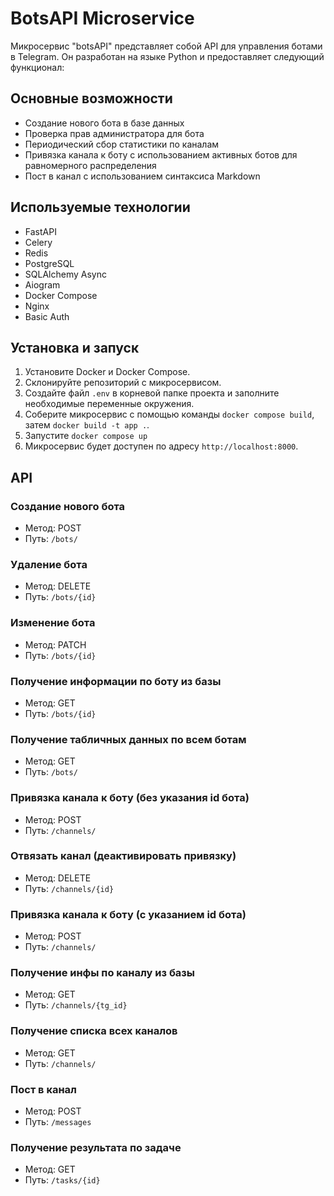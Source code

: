 # BotsAPI Microservice

Микросервис "botsAPI" представляет собой API для управления ботами в Telegram. Он разработан на языке Python и предоставляет следующий функционал:

## Основные возможности

- Создание нового бота в базе данных
- Проверка прав администратора для бота
- Периодический сбор статистики по каналам
- Привязка канала к боту с использованием активных ботов для равномерного распределения
- Пост в канал с использованием синтаксиса Markdown

## Используемые технологии

- FastAPI
- Celery
- Redis
- PostgreSQL
- SQLAlchemy Async
- Aiogram
- Docker Compose
- Nginx
- Basic Auth

## Установка и запуск

1. Установите Docker и Docker Compose.
2. Склонируйте репозиторий с микросервисом.
3. Создайте файл `.env` в корневой папке проекта и заполните необходимые переменные окружения.
4. Соберите микросервис с помощью команды `docker compose build`, затем `docker build -t app .`.
5. Запустите `docker compose up`
5. Микросервис будет доступен по адресу `http://localhost:8000`.

## API

### Создание нового бота

- Метод: POST
- Путь: `/bots/`

### Удаление бота

- Метод: DELETE
- Путь: `/bots/{id}`

### Изменение бота

- Метод: PATCH
- Путь: `/bots/{id}`

### Получение информации по боту из базы

- Метод: GET
- Путь: `/bots/{id}`

### Получение табличных данных по всем ботам

- Метод: GET
- Путь: `/bots/`

### Привязка канала к боту (без указания id бота)

- Метод: POST
- Путь: `/channels/`

### Отвязать канал (деактивировать привязку)

- Метод: DELETE
- Путь: `/channels/{id}`

### Привязка канала к боту (с указанием id бота)

- Метод: POST
- Путь: `/channels/`

### Получение инфы по каналу из базы

- Метод: GET
- Путь: `/channels/{tg_id}`

### Получение списка всех каналов

- Метод: GET
- Путь: `/channels/`

### Пост в канал

- Метод: POST
- Путь: `/messages`

### Получение результата по задаче

- Метод: GET
- Путь: `/tasks/{id}`

